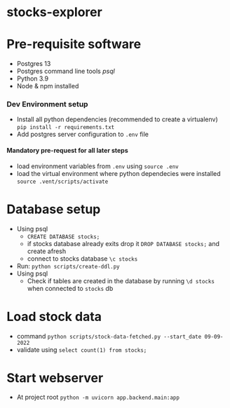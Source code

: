 # stocks-explorer

# Pre-requisite software
- Postgres 13
- Postgres command line tools *psql*
- Python 3.9
- Node & npm installed

### Dev Environment setup
- Install all python dependencies (recommended to create a virtualenv) `pip install -r requirements.txt`
- Add postgres server configuration to `.env` file
#### Mandatory pre-request for all later steps
- load environment variables from `.env` using `source .env`
- load the virtual environment where python dependecies were installed `source .vent/scripts/activate`

# Database setup
- Using psql
  - `CREATE DATABASE stocks;`
  - if stocks database already exits drop it `DROP DATABASE stocks;` and create afresh
  - connect to stocks database `\c stocks`
- Run: `python scripts/create-ddl.py`
- Using psql
  - Check if tables are created in the database by running `\d stocks` when connected to `stocks` db

# Load stock data
- command `python scripts/stock-data-fetched.py --start_date 09-09-2022`
- validate using `select count(1) from stocks;`


# Start webserver
- At project root `python -m uvicorn app.backend.main:app`
